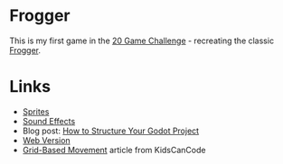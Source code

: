 # Frogger

This is my first game in the [20 Game Challenge](https://20_games_challenge.gitlab.io/challenge/) - recreating
the classic [Frogger](https://en.wikipedia.org/wiki/Frogger).

# Links

* [Sprites](https://www.spriters-resource.com/arcade/frogger/sheet/11067)
* [Sound Effects](https://www.classicgaming.cc/classics/frogger/sounds)
* Blog post: [How to Structure Your Godot Project](https://new.pythonforengineers.com/blog/how-to-structure-your-godot-project-so-you-dont-get-confused/)
* [Web Version](https://froggerclassic.appspot.com/)
* [Grid-Based Movement](https://kidscancode.org/godot_recipes/4.x/2d/grid_movement/index.html) article from KidsCanCode

